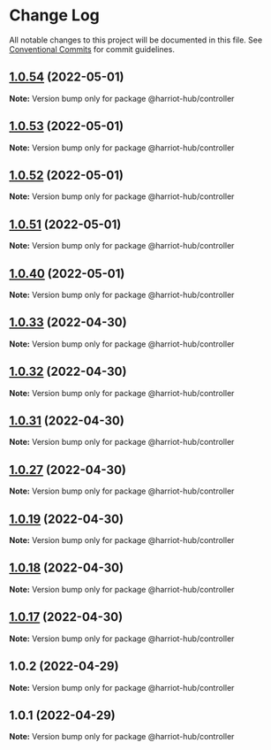 # Change Log

All notable changes to this project will be documented in this file.
See [Conventional Commits](https://conventionalcommits.org) for commit guidelines.

## [1.0.54](https://github.com/tilersmyth/harriot-hub/compare/v1.0.53...v1.0.54) (2022-05-01)

**Note:** Version bump only for package @harriot-hub/controller





## [1.0.53](https://github.com/tilersmyth/harriot-hub/compare/v1.0.52...v1.0.53) (2022-05-01)

**Note:** Version bump only for package @harriot-hub/controller





## [1.0.52](https://github.com/tilersmyth/harriot-hub/compare/v1.0.51...v1.0.52) (2022-05-01)

**Note:** Version bump only for package @harriot-hub/controller





## [1.0.51](https://github.com/tilersmyth/harriot-hub/compare/v1.0.50...v1.0.51) (2022-05-01)

**Note:** Version bump only for package @harriot-hub/controller





## [1.0.40](https://github.com/tilersmyth/harriot-hub/compare/v1.0.39...v1.0.40) (2022-05-01)

**Note:** Version bump only for package @harriot-hub/controller





## [1.0.33](https://github.com/tilersmyth/harriot-hub/compare/v1.0.32...v1.0.33) (2022-04-30)

**Note:** Version bump only for package @harriot-hub/controller





## [1.0.32](https://github.com/tilersmyth/harriot-hub/compare/v1.0.31...v1.0.32) (2022-04-30)

**Note:** Version bump only for package @harriot-hub/controller





## [1.0.31](https://github.com/tilersmyth/harriot-hub/compare/v1.0.30...v1.0.31) (2022-04-30)

**Note:** Version bump only for package @harriot-hub/controller





## [1.0.27](https://github.com/tilersmyth/harriot-hub/compare/v1.0.26...v1.0.27) (2022-04-30)

**Note:** Version bump only for package @harriot-hub/controller





## [1.0.19](https://github.com/tilersmyth/harriot-hub/compare/v1.0.18...v1.0.19) (2022-04-30)

**Note:** Version bump only for package @harriot-hub/controller





## [1.0.18](https://github.com/tilersmyth/harriot-hub/compare/v1.0.17...v1.0.18) (2022-04-30)

**Note:** Version bump only for package @harriot-hub/controller





## [1.0.17](https://github.com/tilersmyth/harriot-hub/compare/v1.0.16...v1.0.17) (2022-04-30)

**Note:** Version bump only for package @harriot-hub/controller





## 1.0.2 (2022-04-29)

**Note:** Version bump only for package @harriot-hub/controller

## 1.0.1 (2022-04-29)

**Note:** Version bump only for package @harriot-hub/controller
